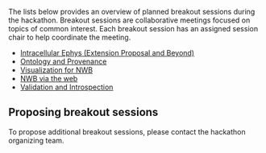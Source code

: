 The lists below provides an overview of planned breakout sessions during the hackathon. Breakout sessions are collaborative meetings
focused on topics of common interest. Each breakout session has an assigned session chair to help coordinate the meeting.

* [Intracellular Ephys (Extension Proposal and Beyond)](projects/breakout_icephys)
* [Ontology and Provenance](projects/breakout_ontologies)
* [Visualization for NWB](projects/breakout_vis)
* [NWB via the web](projects/breackout_webio)
* [Validation and Introspection](projects/breackout_val_intro)

## Proposing breakout sessions

To propose additional breakout sessions, please contact the hackathon organizing team.

